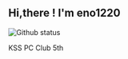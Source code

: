 ## Hi,there ! I'm eno1220


![Github status](https://github-readme-stats.vercel.app/api?username=eno1220&show_icons=true&include_all_commits=true&count_private=true)

KSS PC Club 5th



<!--
**eno1220/eno1220** is a ✨ _special_ ✨ repository because its `README.md` (this file) appears on your GitHub profile.

Here are some ideas to get you started:

- 🔭 I’m currently working on ...
- 🌱 I’m currently learning ...
- 👯 I’m looking to collaborate on ...
- 🤔 I’m looking for help with ...
- 💬 Ask me about ...
- 📫 How to reach me: ...
- 😄 Pronouns: ...
- ⚡ Fun fact: ...
-->
